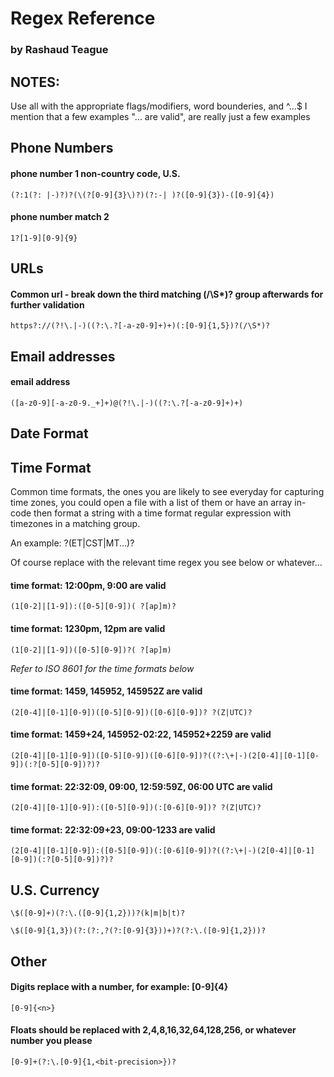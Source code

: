 # Regex Reference
### by Rashaud Teague

## NOTES:
Use all with the appropriate flags/modifiers, word bounderies, and ^...$
I mention that a few examples "... are valid", are really just a few examples

## Phone Numbers
#### phone number 1 non-country code, U.S.
```
(?:1(?: |-)?)?(\(?[0-9]{3}\)?)(?:-| )?([0-9]{3})-([0-9]{4})
```
#### phone number match 2
```
1?[1-9][0-9]{9}
```

## URLs
#### Common url - break down the third matching (/\S*)? group afterwards for further validation
```
https?://(?!\.|-)((?:\.?[-a-z0-9]+)+)(:[0-9]{1,5})?(/\S*)?
```

## Email addresses
#### email address
```
([a-z0-9][-a-z0-9._+]+)@(?!\.|-)((?:\.?[-a-z0-9]+)+)
```

## Date Format

## Time Format
Common time formats, the ones you are likely to see everyday for capturing time zones, you could open a file with a list of them or have an array in-code then format a string with a time format regular expression with timezones in a matching group.

An example:<timeregex> ?(ET|CST|MT...)?

Of course replace <timeregex> with the relevant time regex you see below or whatever...

#### time format: 12:00pm, 9:00 are valid
```
(1[0-2]|[1-9]):([0-5][0-9])( ?[ap]m)?
```
#### time format: 1230pm, 12pm are valid
```
(1[0-2]|[1-9])([0-5][0-9])?( ?[ap]m)
```
*Refer to ISO 8601 for the time formats below* 
#### time format: 1459, 145952, 145952Z are valid
```
(2[0-4]|[0-1][0-9])([0-5][0-9])([0-6][0-9])? ?(Z|UTC)?
```
#### time format: 1459+24, 145952-02:22, 145952+2259 are valid
```
(2[0-4]|[0-1][0-9])([0-5][0-9])([0-6][0-9])?((?:\+|-)(2[0-4]|[0-1][0-9])(:?[0-5][0-9])?)?
```
#### time format: 22:32:09, 09:00, 12:59:59Z, 06:00 UTC are valid
```
(2[0-4]|[0-1][0-9]):([0-5][0-9])(:[0-6][0-9])? ?(Z|UTC)?
```
#### time format: 22:32:09+23, 09:00-1233 are valid
```
(2[0-4]|[0-1][0-9]):([0-5][0-9])(:[0-6][0-9])?((?:\+|-)(2[0-4]|[0-1][0-9])(:?[0-5][0-9])?)?
```

## U.S. Currency
```
\$([0-9]+)(?:\.([0-9]{1,2}))?(k|m|b|t)?
```
```
\$([0-9]{1,3})(?:(?:,?(?:[0-9]{3}))+)?(?:\.([0-9]{1,2}))?
```

## Other

#### Digits replace <n> with a number, for example: [0-9]{4}
```
[0-9]{<n>}
```

#### Floats <bit-precision> should be replaced with 2,4,8,16,32,64,128,256, or whatever number you please
```
[0-9]+(?:\.[0-9]{1,<bit-precision>})?
```

